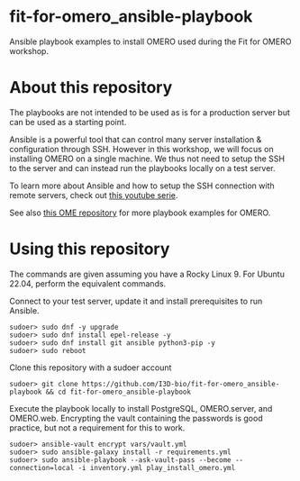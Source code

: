 # fit-for-omero_ansible-playbook
Ansible playbook examples to install OMERO used during the Fit for OMERO workshop.


# About this repository
The playbooks are not intended to be used as is for a production server but can be used as a starting point.

Ansible is a powerful tool that can control many server installation & configuration through SSH. However in this workshop, we will focus on installing OMERO on a single machine. We thus not need to setup the SSH to the server and can instead run the playbooks locally on a test server.

To learn more about Ansible and how to setup the SSH connection with remote servers, check out [this youtube serie](https://youtube.com/playlist?list=PLT98CRl2KxKEUHie1m24-wkyHpEsa4Y70&feature=shared).

See also [this OME repository](https://github.com/ome/prod-playbooks/tree/master/omero) for more playbook examples for OMERO.

# Using this repository

The commands are given assuming you have a Rocky Linux 9. For Ubuntu 22.04, perform the equivalent commands.

Connect to your test server, update it and install prerequisites to run Ansible.
```
sudoer> sudo dnf -y upgrade
sudoer> sudo dnf install epel-release -y
sudoer> sudo dnf install git ansible python3-pip -y
sudoer> sudo reboot
```

Clone this repository with a sudoer account
```
sudoer> git clone https://github.com/I3D-bio/fit-for-omero_ansible-playbook && cd fit-for-omero_ansible-playbook
```

Execute the playbook locally to install PostgreSQL, OMERO.server, and OMERO.web.
Encrypting the vault containing the passwords is good practice, but not a requirement for this to work.
```
sudoer> ansible-vault encrypt vars/vault.yml  
sudoer> sudo ansible-galaxy install -r requirements.yml
sudoer> sudo ansible-playbook --ask-vault-pass --become --connection=local -i inventory.yml play_install_omero.yml
```

